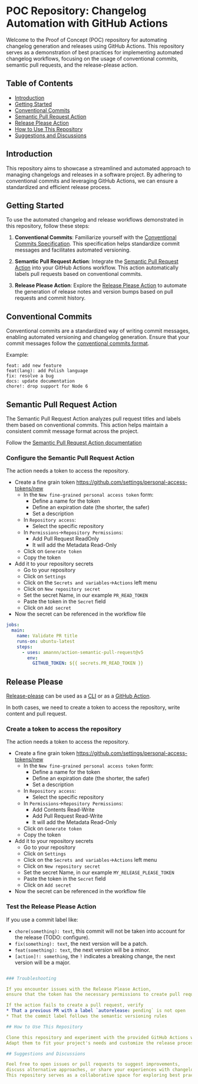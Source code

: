 # POC Repository: Changelog Automation with GitHub Actions

Welcome to the Proof of Concept (POC) repository for automating changelog generation and releases using GitHub Actions.
This repository serves as a demonstration of best practices for implementing automated changelog workflows,
focusing on the usage of conventional commits, semantic pull requests, and the release-please action.

## Table of Contents
- [Introduction](#introduction)
- [Getting Started](#getting-started)
- [Conventional Commits](#conventional-commits)
- [Semantic Pull Request Action](#semantic-pull-request-action)
- [Release Please Action](#release-please-action)
- [How to Use This Repository](#how-to-use-this-repository)
- [Suggestions and Discussions](#suggestions-and-discussions)

## Introduction

This repository aims to showcase a streamlined and automated approach to managing changelogs and releases in a software project.
By adhering to conventional commits and leveraging GitHub Actions, we can ensure a standardized and efficient release process.

## Getting Started

To use the automated changelog and release workflows demonstrated in this repository, follow these steps:

1. **Conventional Commits**: Familiarize yourself with the [Conventional Commits Specification](https://www.conventionalcommits.org/).
This specification helps standardize commit messages and facilitates automated versioning.

2. **Semantic Pull Request Action**: Integrate the [Semantic Pull Request Action](https://github.com/marketplace/actions/semantic-pull-request) into your GitHub Actions workflow.
This action automatically labels pull requests based on conventional commits.

3. **Release Please Action**: Explore the [Release Please Action](https://github.com/googleapis/release-please) to automate the generation of release notes and version bumps based on pull requests and commit history.

## Conventional Commits

Conventional commits are a standardized way of writing commit messages, enabling automated versioning and changelog generation.
Ensure that your commit messages follow the [conventional commits format](https://www.conventionalcommits.org/en/v1.0.0/#specification).

Example:

```shell
feat: add new feature
feat(lang): add Polish language
fix: resolve a bug
docs: update documentation
chore!: drop support for Node 6
```

## Semantic Pull Request Action

The Semantic Pull Request Action analyzes pull request titles and labels them based on conventional commits.
This action helps maintain a consistent commit message format across the project.

Follow the [Semantic Pull Request Action documentation](https://github.com/marketplace/actions/semantic-pull-request#installation)

### Configure the Semantic Pull Request Action

The action needs a token to access the repository.
* Create a fine grain token https://github.com/settings/personal-access-tokens/new
  * In the `New fine-grained personal access token` form: 
    * Define a name for the token
    * Define an expiration date (the shorter, the safer)
    * Set a description
  * In `Repository access`:
    * Select the specific repository
  * In `Permissions`->`Repository Permissions`:
    * Add Pull Request ReadOnly
    * It will add the Metadata Read-Only
  * Click on `Generate token`
  * Copy the token
* Add it to your repository secrets
  * Go to your repository
  * Click on `Settings`
  * Click on the  `Secrets and variables`->`Actions` left menu
  * Click on `New repository secret`
  * Set the secret Name, in our example `PR_READ_TOKEN`
  * Paste the token in the `Secret` field
  * Click on `Add secret`
* Now the secret can be referenced in the workflow file

```yaml
jobs:
  main:
    name: Validate PR title
    runs-on: ubuntu-latest
    steps:
      - uses: amannn/action-semantic-pull-request@v5
        env:
          GITHUB_TOKEN: ${{ secrets.PR_READ_TOKEN }}
```

## Release Please

[Release-please](https://github.com/googleapis/release-please) can be used as a [CLI]() or as a [GitHub Action](https://github.com/google-github-actions/release-please-action).

In both cases, we need to create a token to access the repository, write content and pull request.

### Create a token to access the repository

The action needs a token to access the repository.
* Create a fine grain token https://github.com/settings/personal-access-tokens/new
  * In the `New fine-grained personal access token` form:
    * Define a name for the token
    * Define an expiration date (the shorter, the safer)
    * Set a description
  * In `Repository access`:
    * Select the specific repository
  * In `Permissions`->`Repository Permissions`:
    * Add Contents Read-Write
    * Add Pull Request Read-Write
    * It will add the Metadata Read-Only
  * Click on `Generate token`
  * Copy the token
* Add it to your repository secrets
  * Go to your repository
  * Click on `Settings`
  * Click on the  `Secrets and variables`->`Actions` left menu
  * Click on `New repository secret`
  * Set the secret Name, in our example `MY_RELEASE_PLEASE_TOKEN`
  * Paste the token in the `Secret` field
  * Click on `Add secret`
* Now the secret can be referenced in the workflow file

### Test the Release Please Action

If you use a commit label like:
* `chore(something): text`, this commit will not be taken into account for the release (TODO: configure).
* `fix(something): text`, the next version will be a patch.
* `feat(something): text`, the next version will be a minor.
* `[action]!: something`, the `̀!` indicates a breaking change, the next version will be a major.  

```yaml

### Troubleshooting

If you encounter issues with the Release Please Action,
ensure that the token has the necessary permissions to create pull requests and write to the repository.

If the action fails to create a pull request, verify
* That a previous PR with a label `autorelease: pending` is not open
* That the commit label follows the semantic versioning rules

## How to Use This Repository

Clone this repository and experiment with the provided GitHub Actions workflows.
Adapt them to fit your project's needs and customize the release process according to your versioning strategy.

## Suggestions and Discussions

Feel free to open issues or pull requests to suggest improvements,
discuss alternative approaches, or share your experiences with changelog automation.
This repository serves as a collaborative space for exploring best practices.

